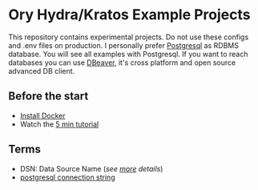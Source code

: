 # Ory Hydra/Kratos Example Projects

This repository contains experimental projects. Do not use these configs and .env files on production. I personally prefer [Postgresql](https://www.postgresql.org/) as RDBMS database. You will see all examples with Postgresql. If you want to reach databases you can use [DBeaver](https://dbeaver.io/), it's cross platform and open source advanced DB client.

## Before the start

- [Install Docker](https://docs.docker.com/get-docker/)
- Watch the [5 min tutorial](https://www.ory.sh/docs/hydra/5min-tutorial)

## Terms

- DSN: Data Source Name (*see [more](https://www.ory.sh/docs/self-hosted/deployment) details*)
- [postgresql connection string](https://stackoverflow.com/a/20722229/6940144)